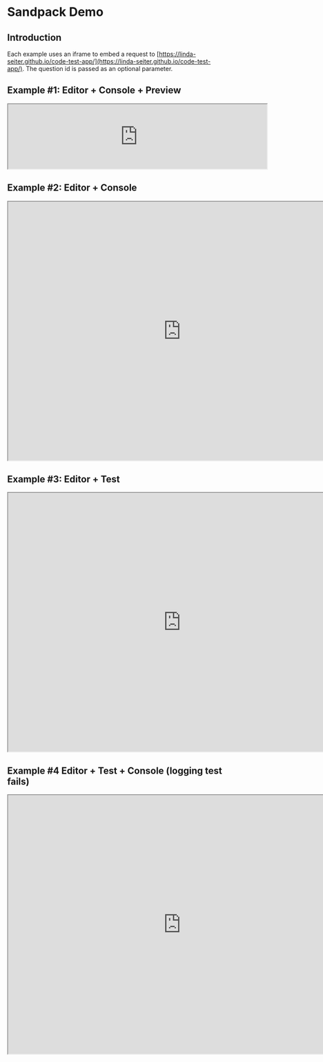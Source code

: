 # Sandpack Demo

## Introduction

Each example uses an iframe to embed a request to
[https://linda-seiter.github.io/code-test-app/](https://linda-seiter.github.io/code-test-app/).
The question id is passed as an optional parameter.

## Example #1: Editor + Console + Preview

<iframe width="600"  src="https://linda-seiter.github.io/code-test-app"></iframe>

## Example #2: Editor + Console

<iframe width="800" height="600" src="https://linda-seiter.github.io/code-test-app/?id=2"></iframe>

## Example #3: Editor + Test

<iframe width="800" height="600" src="https://linda-seiter.github.io/code-test-app/?id=3"></iframe>

## Example #4 Editor + Test + Console (logging test fails)

<iframe width="800" height="600" src="https://linda-seiter.github.io/code-test-app/?id=4"></iframe>

